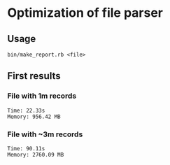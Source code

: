 # Optimization of file parser

## Usage

`bin/make_report.rb <file>`

## First results

### File with 1m records
```
Time: 22.33s
Memory: 956.42 MB
```
### File with ~3m records
```
Time: 90.11s
Memory: 2760.09 MB
```
